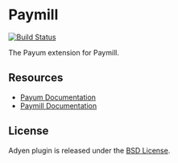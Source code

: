 # Paymill

[![Build Status](https://travis-ci.org/NetTeam/payum-paymill.png?branch=master)](https://travis-ci.org/NetTeam/payum-paymill)

The Payum extension for Paymill.


## Resources

* [Payum Documentation](http://payum.org/doc)
* [Paymill Documentation](https://developers.paymill.com/)

## License

Adyen plugin is released under the [BSD License](LICENSE).
